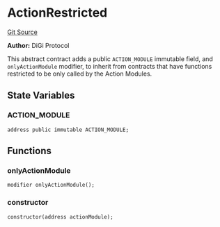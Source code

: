 # ActionRestricted
[Git Source](https://github.com/digiv3rse/protocol-contracts/blob/78826068117a4eb9f5d01837d2d88deb72b92ea0/contracts/modules/ActionRestricted.sol)

**Author:**
DiGi Protocol

This abstract contract adds a public `ACTION_MODULE` immutable field, and `onlyActionModule` modifier,
to inherit from contracts that have functions restricted to be only called by the Action Modules.


## State Variables
### ACTION_MODULE

```solidity
address public immutable ACTION_MODULE;
```


## Functions
### onlyActionModule


```solidity
modifier onlyActionModule();
```

### constructor


```solidity
constructor(address actionModule);
```

